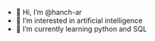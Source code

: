- 👋 Hi, I’m @hanch-ar
- 👀 I’m interested in artificial intelligence
- 🌱 I’m currently learning python and SQL


<!---
hanch-ar/hanch-ar is a ✨ special ✨ repository because its `README.md` (this file) appears on your GitHub profile.
You can click the Preview link to take a look at your changes.
--->
